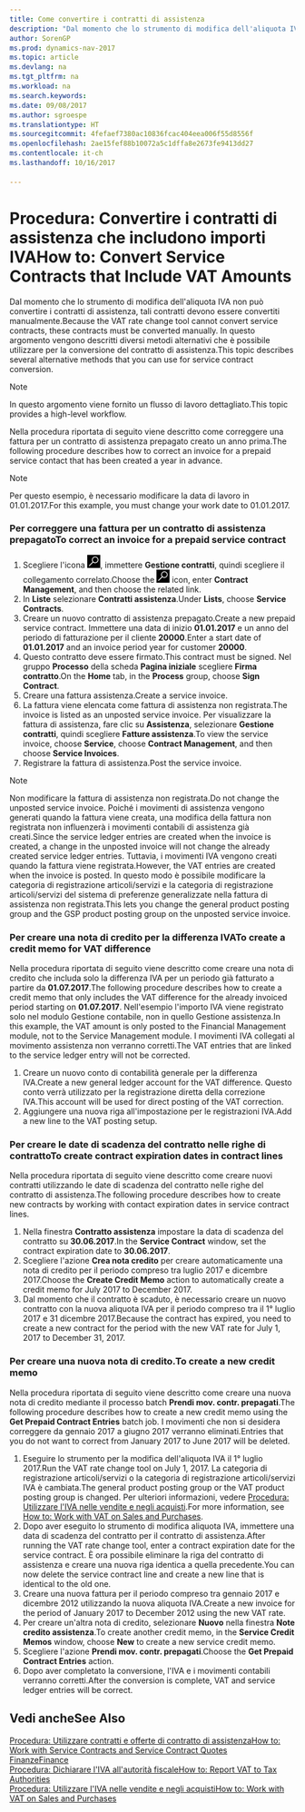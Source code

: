 ```yaml
---
title: Come convertire i contratti di assistenza
description: "Dal momento che lo strumento di modifica dell'aliquota IVA non può convertire i contratti di assistenza, tali contratti devono essere convertiti manualmente. In questo argomento vengono descritti diversi metodi alternativi che è possibile utilizzare per la conversione del contratto di assistenza."
author: SorenGP
ms.prod: dynamics-nav-2017
ms.topic: article
ms.devlang: na
ms.tgt_pltfrm: na
ms.workload: na
ms.search.keywords: 
ms.date: 09/08/2017
ms.author: sgroespe
ms.translationtype: HT
ms.sourcegitcommit: 4fefaef7380ac10836fcac404eea006f55d8556f
ms.openlocfilehash: 2ae15fef88b10072a5c1dffa8e2673fe9413dd27
ms.contentlocale: it-ch
ms.lasthandoff: 10/16/2017

---
```

# <a name="how-to-convert-service-contracts-that-include-vat-amounts"></a><span data-ttu-id="c18c3-104">Procedura: Convertire i contratti di assistenza che includono importi IVA</span><span class="sxs-lookup"><span data-stu-id="c18c3-104">How to: Convert Service Contracts that Include VAT Amounts</span></span>
<span data-ttu-id="c18c3-105">Dal momento che lo strumento di modifica dell'aliquota IVA non può convertire i contratti di assistenza, tali contratti devono essere convertiti manualmente.</span><span class="sxs-lookup"><span data-stu-id="c18c3-105">Because the VAT rate change tool cannot convert service contracts, these contracts must be converted manually.</span></span> <span data-ttu-id="c18c3-106">In questo argomento vengono descritti diversi metodi alternativi che è possibile utilizzare per la conversione del contratto di assistenza.</span><span class="sxs-lookup"><span data-stu-id="c18c3-106">This topic describes several alternative methods that you can use for service contract conversion.</span></span>  

> [!NOTE]  
>  <span data-ttu-id="c18c3-107">In questo argomento viene fornito un flusso di lavoro dettagliato.</span><span class="sxs-lookup"><span data-stu-id="c18c3-107">This topic provides a high-level workflow.</span></span>  

 <span data-ttu-id="c18c3-108">Nella procedura riportata di seguito viene descritto come correggere una fattura per un contratto di assistenza prepagato creato un anno prima.</span><span class="sxs-lookup"><span data-stu-id="c18c3-108">The following procedure describes how to correct an invoice for a prepaid service contact that has been created a year in advance.</span></span>  

> [!NOTE]  
>  <span data-ttu-id="c18c3-109">Per questo esempio, è necessario modificare la data di lavoro in 01.01.2017.</span><span class="sxs-lookup"><span data-stu-id="c18c3-109">For this example, you must change your work date to 01.01.2017.</span></span>  

### <a name="to-correct-an-invoice-for-a-prepaid-service-contract"></a><span data-ttu-id="c18c3-110">Per correggere una fattura per un contratto di assistenza prepagato</span><span class="sxs-lookup"><span data-stu-id="c18c3-110">To correct an invoice for a prepaid service contract</span></span>  
1. <span data-ttu-id="c18c3-111">Scegliere l'icona ![Cerca pagina o report](media/ui-search/search_small.png "icona Cerca pagina o report"), immettere **Gestione contratti**, quindi scegliere il collegamento correlato.</span><span class="sxs-lookup"><span data-stu-id="c18c3-111">Choose the ![Search for Page or Report](media/ui-search/search_small.png "Search for Page or Report icon") icon, enter **Contract Management**, and then choose the related link.</span></span>  
2. <span data-ttu-id="c18c3-112">In **Liste** selezionare **Contratti assistenza**.</span><span class="sxs-lookup"><span data-stu-id="c18c3-112">Under **Lists**, choose **Service Contracts**.</span></span>  
3. <span data-ttu-id="c18c3-113">Creare un nuovo contratto di assistenza prepagato.</span><span class="sxs-lookup"><span data-stu-id="c18c3-113">Create a new prepaid service contract.</span></span> <span data-ttu-id="c18c3-114">Immettere una data di inizio **01.01.2017** e un anno del periodo di fatturazione per il cliente **20000**.</span><span class="sxs-lookup"><span data-stu-id="c18c3-114">Enter a start date of **01.01.2017** and an invoice period year for customer **20000**.</span></span>  
4. <span data-ttu-id="c18c3-115">Questo contratto deve essere firmato.</span><span class="sxs-lookup"><span data-stu-id="c18c3-115">This contract must be signed.</span></span> <span data-ttu-id="c18c3-116">Nel gruppo **Processo** della scheda **Pagina iniziale** scegliere **Firma contratto**.</span><span class="sxs-lookup"><span data-stu-id="c18c3-116">On the **Home** tab, in the **Process** group, choose **Sign Contract**.</span></span>  
5. <span data-ttu-id="c18c3-117">Creare una fattura assistenza.</span><span class="sxs-lookup"><span data-stu-id="c18c3-117">Create a service invoice.</span></span>
6. <span data-ttu-id="c18c3-118">La fattura viene elencata come fattura di assistenza non registrata.</span><span class="sxs-lookup"><span data-stu-id="c18c3-118">The invoice is listed as an unposted service invoice.</span></span> <span data-ttu-id="c18c3-119">Per visualizzare la fattura di assistenza, fare clic su **Assistenza**, selezionare **Gestione contratti**, quindi scegliere **Fatture assistenza**.</span><span class="sxs-lookup"><span data-stu-id="c18c3-119">To view the service invoice, choose **Service**, choose **Contract Management**, and then choose **Service Invoices**.</span></span>  
7. <span data-ttu-id="c18c3-120">Registrare la fattura di assistenza.</span><span class="sxs-lookup"><span data-stu-id="c18c3-120">Post the service invoice.</span></span>  

> [!NOTE]  
>  <span data-ttu-id="c18c3-121">Non modificare la fattura di assistenza non registrata.</span><span class="sxs-lookup"><span data-stu-id="c18c3-121">Do not change the unposted service invoice.</span></span> <span data-ttu-id="c18c3-122">Poiché i movimenti di assistenza vengono generati quando la fattura viene creata, una modifica della fattura non registrata non influenzerà i movimenti contabili di assistenza già creati.</span><span class="sxs-lookup"><span data-stu-id="c18c3-122">Since the service ledger entries are created when the invoice is created, a change in the unposted invoice will not change the already created service ledger entries.</span></span> <span data-ttu-id="c18c3-123">Tuttavia, i movimenti IVA vengono creati quando la fattura viene registrata.</span><span class="sxs-lookup"><span data-stu-id="c18c3-123">However, the VAT entries are created when the invoice is posted.</span></span> <span data-ttu-id="c18c3-124">In questo modo è possibile modificare la categoria di registrazione articoli/servizi e la categoria di registrazione articoli/servizi del sistema di preferenze generalizzate nella fattura di assistenza non registrata.</span><span class="sxs-lookup"><span data-stu-id="c18c3-124">This lets you change the general product posting group and the GSP product posting group on the unposted service invoice.</span></span>  

### <a name="to-create-a-credit-memo-for-vat-difference"></a><span data-ttu-id="c18c3-125">Per creare una nota di credito per la differenza IVA</span><span class="sxs-lookup"><span data-stu-id="c18c3-125">To create a credit memo for VAT difference</span></span>  
<span data-ttu-id="c18c3-126">Nella procedura riportata di seguito viene descritto come creare una nota di credito che includa solo la differenza IVA per un periodo già fatturato a partire da **01.07.2017**.</span><span class="sxs-lookup"><span data-stu-id="c18c3-126">The following procedure describes how to create a credit memo that only includes the VAT difference for the already invoiced period starting on **01.07.2017**.</span></span> <span data-ttu-id="c18c3-127">Nell'esempio l'importo IVA viene registrato solo nel modulo Gestione contabile, non in quello Gestione assistenza.</span><span class="sxs-lookup"><span data-stu-id="c18c3-127">In this example, the VAT amount is only posted to the Financial Management module, not to the Service Management module.</span></span> <span data-ttu-id="c18c3-128">I movimenti IVA collegati al movimento assistenza non verranno corretti.</span><span class="sxs-lookup"><span data-stu-id="c18c3-128">The VAT entries that are linked to the service ledger entry will not be corrected.</span></span>  

1. <span data-ttu-id="c18c3-129">Creare un nuovo conto di contabilità generale per la differenza IVA.</span><span class="sxs-lookup"><span data-stu-id="c18c3-129">Create a new general ledger account for the VAT difference.</span></span> <span data-ttu-id="c18c3-130">Questo conto verrà utilizzato per la registrazione diretta della correzione IVA.</span><span class="sxs-lookup"><span data-stu-id="c18c3-130">This account will be used for direct posting of the VAT correction.</span></span>  
2. <span data-ttu-id="c18c3-131">Aggiungere una nuova riga all'impostazione per le registrazioni IVA.</span><span class="sxs-lookup"><span data-stu-id="c18c3-131">Add a new line to the VAT posting setup.</span></span>  

### <a name="to-create-contract-expiration-dates-in-contract-lines"></a><span data-ttu-id="c18c3-132">Per creare le date di scadenza del contratto nelle righe di contratto</span><span class="sxs-lookup"><span data-stu-id="c18c3-132">To create contract expiration dates in contract lines</span></span>  
<span data-ttu-id="c18c3-133">Nella procedura riportata di seguito viene descritto come creare nuovi contratti utilizzando le date di scadenza del contratto nelle righe del contratto di assistenza.</span><span class="sxs-lookup"><span data-stu-id="c18c3-133">The following procedure describes how to create new contracts by working with contact expiration dates in service contract lines.</span></span>  

1. <span data-ttu-id="c18c3-134">Nella finestra **Contratto assistenza** impostare la data di scadenza del contratto su **30.06.2017**.</span><span class="sxs-lookup"><span data-stu-id="c18c3-134">In the **Service Contract** window, set the contract expiration date to **30.06.2017**.</span></span>  
2. <span data-ttu-id="c18c3-135">Scegliere l'azione **Crea nota credito** per creare automaticamente una nota di credito per il periodo compreso tra luglio 2017 e dicembre 2017.</span><span class="sxs-lookup"><span data-stu-id="c18c3-135">Choose the **Create Credit Memo** action to automatically create a credit memo for July 2017 to December 2017.</span></span>  
3. <span data-ttu-id="c18c3-136">Dal momento che il contratto è scaduto, è necessario creare un nuovo contratto con la nuova aliquota IVA per il periodo compreso tra il 1° luglio 2017 e 31 dicembre 2017.</span><span class="sxs-lookup"><span data-stu-id="c18c3-136">Because the contract has expired, you need to create a new contract for the period with the new VAT rate for July 1, 2017 to December 31, 2017.</span></span>  

### <a name="to-create-a-new-credit-memo"></a><span data-ttu-id="c18c3-137">Per creare una nuova nota di credito.</span><span class="sxs-lookup"><span data-stu-id="c18c3-137">To create a new credit memo</span></span>  
<span data-ttu-id="c18c3-138">Nella procedura riportata di seguito viene descritto come creare una nuova nota di credito mediante il processo batch **Prendi mov. contr. prepagati**.</span><span class="sxs-lookup"><span data-stu-id="c18c3-138">The following procedure describes how to create a new credit memo using the **Get Prepaid Contract Entries** batch job.</span></span> <span data-ttu-id="c18c3-139">I movimenti che non si desidera correggere da gennaio 2017 a giugno 2017 verranno eliminati.</span><span class="sxs-lookup"><span data-stu-id="c18c3-139">Entries that you do not want to correct from January 2017 to June 2017 will be deleted.</span></span>  

1. <span data-ttu-id="c18c3-140">Eseguire lo strumento per la modifica dell'aliquota IVA il 1° luglio 2017.</span><span class="sxs-lookup"><span data-stu-id="c18c3-140">Run the VAT rate change tool on July 1, 2017.</span></span> <span data-ttu-id="c18c3-141">La categoria di registrazione articoli/servizi o la categoria di registrazione articoli/servizi IVA è cambiata.</span><span class="sxs-lookup"><span data-stu-id="c18c3-141">The general product posting group or the VAT product posting group is changed.</span></span> <span data-ttu-id="c18c3-142">Per ulteriori informazioni, vedere [Procedura: Utilizzare l'IVA nelle vendite e negli acquisti](finance-work-with-vat.md).</span><span class="sxs-lookup"><span data-stu-id="c18c3-142">For more information, see [How to: Work with VAT on Sales and Purchases](finance-work-with-vat.md).</span></span>  
2. <span data-ttu-id="c18c3-143">Dopo aver eseguito lo strumento di modifica aliquota IVA, immettere una data di scadenza del contratto per il contratto di assistenza.</span><span class="sxs-lookup"><span data-stu-id="c18c3-143">After running the VAT rate change tool, enter a contract expiration date for the service contract.</span></span> <span data-ttu-id="c18c3-144">È ora possibile eliminare la riga del contratto di assistenza e creare una nuova riga identica a quella precedente.</span><span class="sxs-lookup"><span data-stu-id="c18c3-144">You can now delete the service contract line and create a new line that is identical to the old one.</span></span>  
3. <span data-ttu-id="c18c3-145">Creare una nuova fattura per il periodo compreso tra gennaio 2017 e dicembre 2012 utilizzando la nuova aliquota IVA.</span><span class="sxs-lookup"><span data-stu-id="c18c3-145">Create a new invoice for the period of January 2017 to December 2012 using the new VAT rate.</span></span>  
4. <span data-ttu-id="c18c3-146">Per creare un'altra nota di credito, selezionare **Nuovo** nella finestra **Note credito assistenza**.</span><span class="sxs-lookup"><span data-stu-id="c18c3-146">To create another credit memo, in the **Service Credit Memos** window, choose **New** to create a new service credit memo.</span></span>  
5. <span data-ttu-id="c18c3-147">Scegliere l'azione **Prendi mov. contr. prepagati**.</span><span class="sxs-lookup"><span data-stu-id="c18c3-147">Choose the **Get Prepaid Contract Entries** action.</span></span>  
6. <span data-ttu-id="c18c3-148">Dopo aver completato la conversione, l'IVA e i movimenti contabili verranno corretti.</span><span class="sxs-lookup"><span data-stu-id="c18c3-148">After the conversion is complete, VAT and service ledger entries will be correct.</span></span>  

## <a name="see-also"></a><span data-ttu-id="c18c3-149">Vedi anche</span><span class="sxs-lookup"><span data-stu-id="c18c3-149">See Also</span></span>  
[<span data-ttu-id="c18c3-150">Procedura: Utilizzare contratti e offerte di contratto di assistenza</span><span class="sxs-lookup"><span data-stu-id="c18c3-150">How to: Work with Service Contracts and Service Contract Quotes</span></span>](service-how-to-create-service-contracts-and-service-contract-quotes.md)  
[<span data-ttu-id="c18c3-151">Finanze</span><span class="sxs-lookup"><span data-stu-id="c18c3-151">Finance</span></span>](finance.md)  
[<span data-ttu-id="c18c3-152">Procedura: Dichiarare l'IVA all'autorità fiscale</span><span class="sxs-lookup"><span data-stu-id="c18c3-152">How to: Report VAT to Tax Authorities</span></span>](finance-how-report-vat.md)  
[<span data-ttu-id="c18c3-153">Procedura: Utilizzare l'IVA nelle vendite e negli acquisti</span><span class="sxs-lookup"><span data-stu-id="c18c3-153">How to: Work with VAT on Sales and Purchases</span></span>](finance-work-with-vat.md)  

